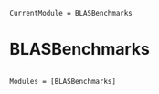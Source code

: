 ```@meta
CurrentModule = BLASBenchmarks
```

# BLASBenchmarks

```@index
```

```@autodocs
Modules = [BLASBenchmarks]
```
